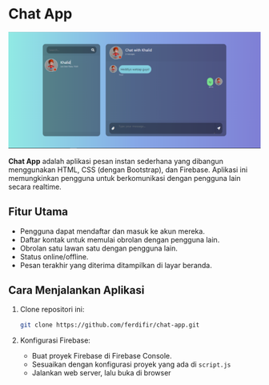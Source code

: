 # Chat App

![Screenshot](https://github.com/ferdifir/chat-app/blob/main/screenshot.PNG)

**Chat App** adalah aplikasi pesan instan sederhana yang dibangun menggunakan HTML, CSS (dengan Bootstrap), dan Firebase. Aplikasi ini memungkinkan pengguna untuk berkomunikasi dengan pengguna lain secara realtime.

## Fitur Utama

- Pengguna dapat mendaftar dan masuk ke akun mereka.
- Daftar kontak untuk memulai obrolan dengan pengguna lain.
- Obrolan satu lawan satu dengan pengguna lain.
- Status online/offline.
- Pesan terakhir yang diterima ditampilkan di layar beranda.

## Cara Menjalankan Aplikasi

1. Clone repositori ini:

   ```bash
   git clone https://github.com/ferdifir/chat-app.git

2. Konfigurasi Firebase:
    
    - Buat proyek Firebase di Firebase Console.
    - Sesuaikan dengan konfigurasi proyek yang ada di ```script.js```
    - Jalankan web server, lalu buka di browser
